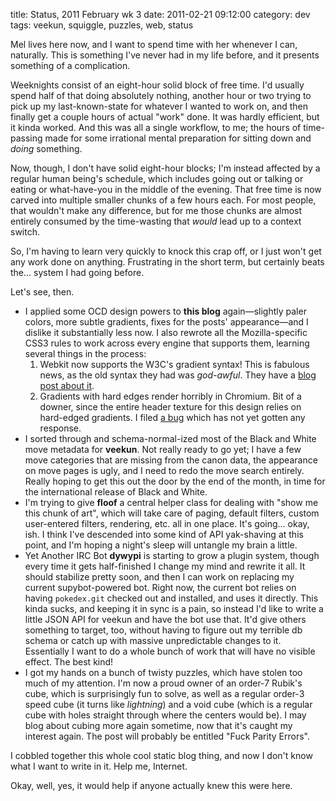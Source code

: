 title: Status, 2011 February wk 3
date: 2011-02-21 09:12:00
category: dev
tags: veekun, squiggle, puzzles, web, status

Mel lives here now, and I want to spend time with her whenever I can, naturally.  This is something I've never had in my life before, and it presents something of a complication.

Weeknights consist of an eight-hour solid block of free time.  I'd usually spend half of that doing absolutely nothing, another hour or two trying to pick up my last-known-state for whatever I wanted to work on, and then finally get a couple hours of actual "work" done.  It was hardly efficient, but it kinda worked.  And this was all a single workflow, to me; the hours of time-passing made for some irrational mental preparation for sitting down and _doing_ something.

Now, though, I don't have solid eight-hour blocks; I'm instead affected by a regular human being's schedule, which includes going out or talking or eating or what-have-you in the middle of the evening.  That free time is now carved into multiple smaller chunks of a few hours each.  For most people, that wouldn't make any difference, but for me those chunks are almost entirely consumed by the time-wasting that _would_ lead up to a context switch.

So, I'm having to learn very quickly to knock this crap off, or I just won't get any work done on anything.  Frustrating in the short term, but certainly beats the...  system I had going before.

<!-- more -->

Let's see, then.

* I applied some OCD design powers to **this blog** again—slightly paler colors, more subtle gradients, fixes for the posts' appearance—and I dislike it substantially less now.  I also rewrote all the Mozilla-specific CSS3 rules to work across every engine that supports them, learning several things in the process:
    1. Webkit now supports the W3C's gradient syntax!  This is fabulous news, as the old syntax they had was _god-awful_.  They have a [blog post about it](http://webkit.org/blog/1424/css3-gradients/).
    2. Gradients with hard edges render horribly in Chromium.  Bit of a downer, since the entire header texture for this design relies on hard-edged gradients.  I filed [a bug](https://bugs.webkit.org/show_bug.cgi?id=54347) which has not yet gotten any response.
* I sorted through and schema-normal-ized most of the Black and White move metadata for **veekun**.  Not really ready to go yet; I have a few move categories that are missing from the canon data, the appearance on move pages is ugly, and I need to redo the move search entirely.  Really hoping to get this out the door by the end of the month, in time for the international release of Black and White.
* I'm trying to give **floof** a central helper class for dealing with "show me this chunk of art", which will take care of paging, default filters, custom user-entered filters, rendering, etc. all in one place.  It's going...  okay, ish.  I think I've descended into some kind of API yak-shaving at this point, and I'm hoping a night's sleep will untangle my brain a little.
* Yet Another IRC Bot **dywypi** is starting to grow a plugin system, though every time it gets half-finished I change my mind and rewrite it all.  It should stabilize pretty soon, and then I can work on replacing my current supybot-powered bot.
  Right now, the current bot relies on having `pokedex.git` checked out and installed, and uses it directly.  This kinda sucks, and keeping it in sync is a pain, so instead I'd like to write a little JSON API for veekun and have the bot use that.  It'd give others something to target, too, without having to figure out my terrible db schema or catch up with massive unpredictable changes to it.
  Essentially I want to do a whole bunch of work that will have no visible effect.  The best kind!
* I got my hands on a bunch of twisty puzzles, which have stolen too much of my attention.  I'm now a proud owner of an order-7 Rubik's cube, which is surprisingly fun to solve, as well as a regular order-3 speed cube (it turns like _lightning_) and a void cube (which is a regular cube with holes straight through where the centers would be).  I may blog about cubing more again sometime, now that it's caught my interest again.  The post will probably be entitled "Fuck Parity Errors".

I cobbled together this whole cool static blog thing, and now I don't know what I want to write in it.  Help me, Internet.

Okay, well, yes, it would help if anyone actually knew this were here.
